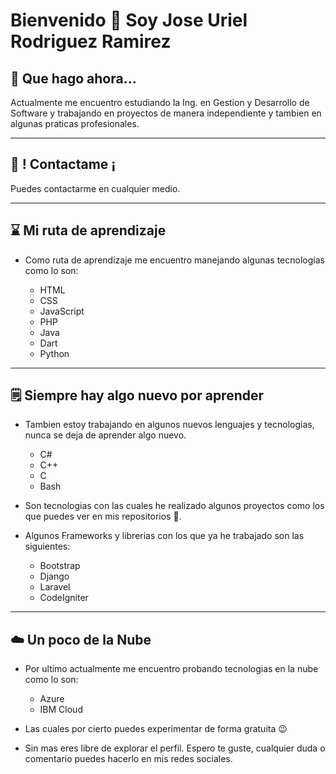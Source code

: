 # Bienvenido 👋 Soy Jose Uriel Rodriguez Ramirez 

## 🌁 Que hago ahora...

Actualmente me encuentro estudiando la Ing. en Gestion y Desarrollo de Software y trabajando en proyectos de manera independiente y tambien en algunas praticas profesionales.
 ***

## 🤝 ! Contactame ¡
Puedes contactarme en cualquier medio.


***

## ⌛ Mi ruta de aprendizaje
* Como ruta de aprendizaje me encuentro manejando algunas tecnologias como lo son:

    - HTML 
    - CSS
    - JavaScript
    - PHP
    - Java
    - Dart
    - Python
 ***
## 🗒️ Siempre hay algo nuevo por aprender
* Tambien estoy trabajando en algunos nuevos lenguajes y tecnologias, nunca se deja de aprender algo nuevo.

    - C#
    - C++
    - C
    - Bash


 * Son tecnologias con las cuales he realizado algunos proyectos como los que puedes ver en mis repositorios 🔭️.





*   Algunos Frameworks y librerias con los que ya he trabajado son las siguientes:

    - Bootstrap <img>
    - Django
    - Laravel
    - CodeIgniter
***

## ☁️ Un poco de la Nube
* Por ultimo actualmente me encuentro probando tecnologias en la nube como lo son:

    - Azure
    - IBM Cloud

* Las cuales por cierto puedes experimentar de forma gratuita 😉


* Sin mas eres libre de explorar el perfil. Espero te guste, cualquier duda o comentario puedes hacerlo en mis redes sociales.



<!--
**Jose-beat/Jose-beat** is a ✨ _special_ ✨ repository because its `README.md` (this file) appears on your GitHub profile.

Here are some ideas to get you started:

- 🔭 I’m currently working on ...
- 🌱 I’m currently learning ...
- 👯 I’m looking to collaborate on ...
- 🤔 I’m looking for help with ...
- 💬 Ask me about ...
- 📫 How to reach me: ...
- 😄 Pronouns: ...
- ⚡ Fun fact: ...
-->
